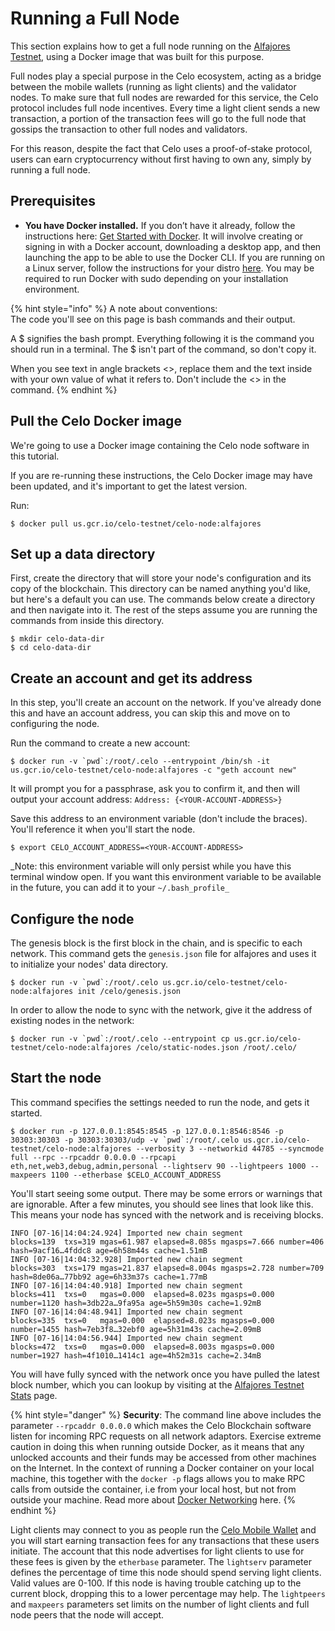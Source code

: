 # Running a Full Node

This section explains how to get a full node running on the [Alfajores Testnet](alfajores-testnet.md), using a Docker image that was built for this purpose.

Full nodes play a special purpose in the Celo ecosystem, acting as a bridge between the mobile wallets \(running as light clients\) and the validator nodes. To make sure that full nodes are rewarded for this service, the Celo protocol includes full node incentives. Every time a light client sends a new transaction, a portion of the transaction fees will go to the full node that gossips the transaction to other full nodes and validators.

For this reason, despite the fact that Celo uses a proof-of-stake protocol, users can earn cryptocurrency without first having to own any, simply by running a full node.

## **Prerequisites**

- **You have Docker installed.** If you don’t have it already, follow the instructions here: [Get Started with Docker](https://www.docker.com/get-started). It will involve creating or signing in with a Docker account, downloading a desktop app, and then launching the app to be able to use the Docker CLI. If you are running on a Linux server, follow the instructions for your distro [here](https://docs.docker.com/install/#server). You may be required to run Docker with sudo depending on your installation environment.

{% hint style="info" %}
A note about conventions:  
The code you'll see on this page is bash commands and their output.

A $ signifies the bash prompt. Everything following it is the command you should run in a terminal. The $ isn't part of the command, so don't copy it.

When you see text in angle brackets &lt;&gt;, replace them and the text inside with your own value of what it refers to. Don't include the &lt;&gt; in the command.
{% endhint %}

## **Pull the Celo Docker image**

We're going to use a Docker image containing the Celo node software in this tutorial.

If you are re-running these instructions, the Celo Docker image may have been updated, and it's important to get the latest version.

Run:

`$ docker pull us.gcr.io/celo-testnet/celo-node:alfajores`

## **Set up a data directory**

First, create the directory that will store your node's configuration and its copy of the blockchain. This directory can be named anything you'd like, but here's a default you can use. The commands below create a directory and then navigate into it. The rest of the steps assume you are running the commands from inside this directory.

```
$ mkdir celo-data-dir
$ cd celo-data-dir
```

## **Create an account and get its address**

In this step, you'll create an account on the network. If you've already done this and have an account address, you can skip this and move on to configuring the node.

Run the command to create a new account:

`` $ docker run -v `pwd`:/root/.celo --entrypoint /bin/sh -it us.gcr.io/celo-testnet/celo-node:alfajores -c "geth account new" ``

It will prompt you for a passphrase, ask you to confirm it, and then will output your account address: `Address: {<YOUR-ACCOUNT-ADDRESS>}`

Save this address to an environment variable (don't include the braces). You'll reference it when you'll start the node.

`$ export CELO_ACCOUNT_ADDRESS=<YOUR-ACCOUNT-ADDRESS>`

_Note: this environment variable will only persist while you have this terminal window open. If you want this environment variable to be available in the future, you can add it to your `~/.bash_profile_`

## **Configure the node**

The genesis block is the first block in the chain, and is specific to each network. This command gets the `genesis.json` file for alfajores and uses it to initialize your nodes' data directory.

`` $ docker run -v `pwd`:/root/.celo us.gcr.io/celo-testnet/celo-node:alfajores init /celo/genesis.json ``

In order to allow the node to sync with the network, give it the address of existing nodes in the network:

`` $ docker run -v `pwd`:/root/.celo --entrypoint cp us.gcr.io/celo-testnet/celo-node:alfajores /celo/static-nodes.json /root/.celo/ ``

## **Start the node**

This command specifies the settings needed to run the node, and gets it started.

`` $ docker run -p 127.0.0.1:8545:8545 -p 127.0.0.1:8546:8546 -p 30303:30303 -p 30303:30303/udp -v `pwd`:/root/.celo us.gcr.io/celo-testnet/celo-node:alfajores --verbosity 3 --networkid 44785 --syncmode full --rpc --rpcaddr 0.0.0.0 --rpcapi eth,net,web3,debug,admin,personal --lightserv 90 --lightpeers 1000 --maxpeers 1100 --etherbase $CELO_ACCOUNT_ADDRESS ``

You'll start seeing some output. There may be some errors or warnings that are ignorable. After a few minutes, you should see lines that look like this. This means your node has synced with the network and is receiving blocks.

```text
INFO [07-16|14:04:24.924] Imported new chain segment               blocks=139  txs=319 mgas=61.987 elapsed=8.085s mgasps=7.666 number=406  hash=9acf16…4fddc8 age=6h58m44s cache=1.51mB
INFO [07-16|14:04:32.928] Imported new chain segment               blocks=303  txs=179 mgas=21.837 elapsed=8.004s mgasps=2.728 number=709  hash=8de06a…77bb92 age=6h33m37s cache=1.77mB
INFO [07-16|14:04:40.918] Imported new chain segment               blocks=411  txs=0   mgas=0.000  elapsed=8.023s mgasps=0.000 number=1120 hash=3db22a…9fa95a age=5h59m30s cache=1.92mB
INFO [07-16|14:04:48.941] Imported new chain segment               blocks=335  txs=0   mgas=0.000  elapsed=8.023s mgasps=0.000 number=1455 hash=7eb3f8…32ebf0 age=5h31m43s cache=2.09mB
INFO [07-16|14:04:56.944] Imported new chain segment               blocks=472  txs=0   mgas=0.000  elapsed=8.003s mgasps=0.000 number=1927 hash=4f1010…1414c1 age=4h52m31s cache=2.34mB
```

You will have fully synced with the network once you have pulled the latest block number, which you can lookup by visiting at the [Alfajores Testnet Stats](https://alfajores-ethstats.celo-testnet.org/) page.

{% hint style="danger" %}
**Security**: The command line above includes the parameter `--rpcaddr 0.0.0.0` which makes the Celo Blockchain software listen for incoming RPC requests on all network adaptors. Exercise extreme caution in doing this when running outside Docker, as it means that any unlocked accounts and their funds may be accessed from other machines on the Internet. In the context of running a Docker container on your local machine, this together with the `docker -p` flags allows you to make RPC calls from outside the container, i.e from your local host, but not from outside your machine. Read more about [Docker Networking](https://docs.docker.com/network/network-tutorial-standalone/#use-user-defined-bridge-networks) here.
{% endhint %}

Light clients may connect to you as people run the [Celo Mobile Wallet](using-the-mobile-wallet.md) and you will start earning transaction fees for any transactions that these users initiate. The account that this node advertises for light clients to use for these fees is given by the `etherbase` parameter. The `lightserv` parameter defines the percentage of time this node should spend serving light clients. Valid values are 0-100. If this node is having trouble catching up to the current block, dropping this to a lower percentage may help. The `lightpeers` and `maxpeers` parameters set limits on the number of light clients and full node peers that the node will accept.
